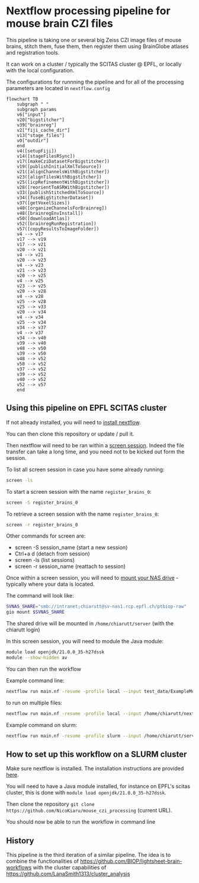 # Nextflow processing pipeline for mouse brain CZI files

This pipeline is taking one or several big Zeiss CZI image files of mouse brains, stitch them, fuse them, then register them using BrainGlobe atlases and registration tools.

It can work on a cluster / typically the SCITAS cluster @ EPFL, or locally with the local configuration.

The configurations for runnning the pipeline and for all of the processing parameters are located in `nextflow.config`

```mermaid
flowchart TB
    subgraph " "
    subgraph params
    v6["input"]
    v20["bigstitcher"]
    v39["brainreg"]
    v2["fiji_cache_dir"]
    v13["stage_files"]
    v0["outdir"]
    end
    v4([setupFiji])
    v14([stageFilesRSync])
    v17([makeCziDatasetForBigstitcher])
    v19([publishInitialXmlToSource])
    v21([alignChannelsWithBigstitcher])
    v23([alignTilesWithBigstitcher])
    v25([icpRefinementWithBigstitcher])
    v28([reorientToASRWithBigstitcher])
    v33([publishStitchedXmlToSource])
    v34([fuseBigStitcherDataset])
    v37([getVoxelSizes])
    v40([organizeChannelsForBrainreg])
    v48([brainregEnvInstall])
    v50([downloadAtlas])
    v52([brainregRunRegistration])
    v57([copyResultsToImageFolder])
    v4 --> v17
    v17 --> v19
    v17 --> v21
    v20 --> v21
    v4 --> v21
    v20 --> v23
    v4 --> v23
    v21 --> v23
    v20 --> v25
    v4 --> v25
    v23 --> v25
    v20 --> v28
    v4 --> v28
    v25 --> v28
    v25 --> v33
    v20 --> v34
    v4 --> v34
    v25 --> v34
    v34 --> v37
    v4 --> v37
    v34 --> v40
    v39 --> v40
    v48 --> v50
    v39 --> v50
    v48 --> v52
    v50 --> v52
    v37 --> v52
    v39 --> v52
    v40 --> v52
    v52 --> v57
    end
```

## Using this pipeline on EPFL SCITAS cluster

If not already installed, you will need to [install nextflow](https://www.nextflow.io/docs/latest/install.html#self-install).

You can then clone this repository or update / pull it.

Then nextflow will need to be ran within a [screen session](https://scitas-doc.epfl.ch/advanced-guide/screen/). Indeed the file transfer can take a long time, and you need not to be kicked out form the session.

To list all screen session in case you have some already running:

```bash
screen -ls
```

To start a screen session with the name `register_brains_0`:

```bash
screen -S register_brains_0
```

To retrieve a screen session with the name `register_brains_0`:

```bash
screen -r register_brains_0
```

Other commands for screen are:

* screen -S session_name (start a new session)
* Ctrl+a d (detach from session)
* screen -ls (list sessions)
* screen -r session_name (reattach to session)

Once within a screen session, you will need to [mount your NAS drive](https://scitas-doc.epfl.ch/user-guide/data-management/mount-nas/) - typically where your data is located.

The command will look like:

```bash
SVNAS_SHARE="smb://intranet;chiarutt@sv-nas1.rcp.epfl.ch/ptbiop-raw"
gio mount $SVNAS_SHARE
```

The shared drive will be mounted in `/home/chiarutt/server` (with the chiarutt login)

In this screen session, you will need to module the Java module:

```bash
module load openjdk/21.0.0_35-h27dssk 
module --show-hidden av 
```

You can then run the workflow

Example command line:

```bash
nextflow run main.nf -resume -profile local --input test_data/ExampleMultiChannel.czi -with-trace
```

to run on multiple files:

```bash
nextflow run main.nf -resume -profile local --input /home/chiarutt/nextflow-projects/mouse_czi_processing/test_data/Small.czi,/home/chiarutt/nextflow-projects/mouse_czi_processing/test_data/Small3.czi
```

Example command on slurm:

```bash
nextflow run main.nf -resume -profile slurm --input /home/chiarutt/server/public/lana.smith_LSENS/cluster_analysis_data/Demo_LISH_4x8_15pct_647.czi -with-trace
```

## How to set up this workflow on a SLURM cluster

Make sure nextflow is installed. The installation instructions are provided [here](https://www.nextflow.io/docs/latest/install.html#self-install).

You will need to have a Java module installed, for instance on EPFL's scitas cluster, this is done with `module load openjdk/21.0.0_35-h27dssk`.

Then clone the repository `git clone https://github.com/NicoKiaru/mouse_czi_processing` (current URL).

You should now be able to run the workflow in command line


## History

This pipeline is the third iteration of a similar pipeline. The idea is to combine the functionalities of https://github.com/BIOP/lightsheet-brain-workflows with the cluster capabilities of  https://github.com/LanaSmith1313/cluster_analysis 
